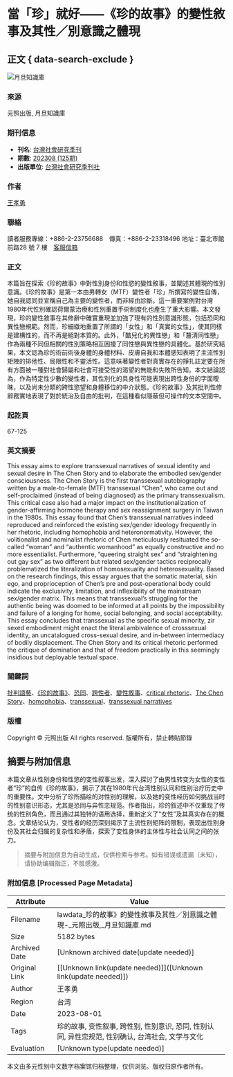 # 當「珍」就好——《珍的故事》的變性敘事及其性／別意識之體現

## 正文 { data-search-exclude }


![月旦知識庫](/tw/File/Image/index-top_1.png)

### 來源
元照出版, 月旦知識庫

### 期刊信息
- **刊名**: [台灣社會研究季刊](journal_list.aspx?no=701)
- **期數**: [202308 (125期)](journal.aspx?no=701&pno=76755)
- **出版單位**: [台灣社會研究季刊社](http://taishe.shu.edu.tw/index.html)

### 作者
[王孝勇](search_list.aspx?SearchKey=1084&type=AC&show_name=%e7%8e%8b%e5%ad%9d%e5%8b%87)

### 聯絡
讀者服務專線：+886-2-23756688　傳真：+886-2-23318496 地址：臺北市館前路28 號 7 樓　[客服信箱](mailto:angle@mail.angle.com.tw)

### 正文
本篇旨在探索《珍的故事》中對性別身份和性慾的變性敘事，並闡述其體現的性別意識。《珍的故事》是第一本由男轉女（MTF）變性者「珍」所撰寫的變性自傳，她自我認同並宣稱自己為主要的變性者，而非經由診斷。這一重要案例對台灣1980年代性別確認荷爾蒙治療和性別重置手術制度化也產生了重大影響。本文發現，珍的變性敘事在其修辭中確實重現並加強了現有的性別意識形態，包括恐同和異性戀規範。然而，珍細緻地重置了所謂的「女性」和「真實的女性」，使其同樣是建構性的，而不再是絕對本質的。此外，「酷兒化的異性戀」和「釐清同性戀」作為兩種不同但相關的性別策略相互困擾了同性戀與異性戀的具體化。基於研究結果，本文認為珍的術前術後身體的身體材料、皮膚自我和本體感知表明了主流性別矩陣的排他性、局限性和不靈活性。這意味著變性者對真實存在的掙扎註定要在所有方面被一種對社會歸屬和社會可接受性的渴望的無能和失敗所告知。本文結論認為，作為特定性少數的變性者，其性別化的具身性可能表現出跨性身份的字面曖昧，以及尚未分類的跨性慾望和身體移位的中介狀態。《珍的故事》及其批判性修辭務實地表現了對於統治及自由的批判，在這種看似隱蔽但可操作的文本空間中。

### 起訖頁
67-125

### 英文摘要
This essay aims to explore transsexual narratives of sexual identity and sexual desire in The Chen Story and to elaborate the embodied sex/gender consciousness. The Chen Story is the first transsexual autobiography written by a male-to-female (MTF) transsexual “Chen”, who came out and self-proclaimed (instead of being diagnosed) as the primary transsexualism. This critical case also had a major impact on the institutionalization of gender-affirming hormone therapy and sex reassignment surgery in Taiwan in the 1980s. This essay found that Chen’s transsexual narratives indeed reproduced and reinforced the existing sex/gender ideology frequently in her rhetoric, including homophobia and heteronormativity. However, the volitionalist and nominalist rhetoric of Chen meticulously resituated the so-called “woman” and “authentic womanhood” as equally constructive and no more essentialist. Furthermore, “queering straight sex” and “straightening out gay sex” as two different but related sex/gender tactics reciprocally problematized the literalization of homosexuality and heterosexuality. Based on the research findings, this essay argues that the somatic material, skin ego, and proprioception of Chen’s pre and post-operational body could indicate the exclusivity, limitation, and inflexibility of the mainstream sex/gender matrix. This means that transsexual’s struggling for the authentic being was doomed to be informed at all points by the impossibility and failure of a longing for home, social belonging, and social acceptability. This essay concludes that transsexual as the specific sexual minority, zir sexed embodiment might enact the literal ambivalence of crosssexual identity, an uncatalogued cross-sexual desire, and in-between intermediacy of bodily displacement. The Chen Story and its critical rhetoric performed the critique of domination and that of freedom practically in this seemingly insidious but deployable textual space.

### 關鍵詞
[批判語藝](search_list.aspx?SearchKey=%e6%89%b9%e5%88%a4%e8%aa%9e%e8%97%9d&type=K)、[《珍的故事》](search_list.aspx?SearchKey=%e3%80%8a%e7%8f%8d%e7%9a%84%e6%95%85%e4%ba%8b%e3%80%8b&type=K)、[恐同](search_list.aspx?SearchKey=%e6%81%90%e5%90%8c&type=K)、[跨性者](search_list.aspx?SearchKey=%e8%b7%a8%e6%80%a7%e8%80%85&type=K)、[變性敘事](search_list.aspx?SearchKey=%e8%ae%8a%e6%80%a7%e6%95%98%e4%ba%8b&type=K)、[critical rhetoric](search_list.aspx?SearchKey=critical+rhetoric&type=K)、[The Chen Story](search_list.aspx?SearchKey=The+Chen+Story&type=K)、[homophobia](search_list.aspx?SearchKey=homophobia&type=K)、[transsexual](search_list.aspx?SearchKey=transsexual&type=K)、[transsexual narratives](search_list.aspx?SearchKey=transsexual+narratives&type=K)

### 版權
Copyright © 元照出版 All rights reserved. 版權所有，禁止轉貼節錄
<!-- tcd_original_link http://lawdata.com.tw/tw/detail.aspx?no=523222 -->


## 摘要与附加信息

<!-- tcd_abstract -->
本篇文章从性别身份和性慾的变性叙事出发，深入探讨了由男性转变为女性的变性者“珍”的自传《珍的故事》，揭示了其在1980年代台湾性别认同和性别治疗历史中的重要性。文中分析了珍所描绘的对性别的理解，以及她的变性经历如何挑战当时的性别意识形态，尤其是恐同与异性恋规范。作者指出，珍的叙述中不仅重现了传统的性别角色，而且通过其独特的语用选择，重新定义了“女性”及其真实存在的概念。文章结论认为，变性者的经历深刻揭示了主流性别矩阵的限制，表现出性别身份及其社会归属的复杂性和矛盾，探索了变性身体的主体性与社会认同之间的张力。
<!-- tcd_abstract_end -->

> 摘要与附加信息为自动生成，仅供检索与参考。如有错误或遗漏（未知），请协助编辑指正，不胜感激。

### 附加信息 [Processed Page Metadata]

| Attribute       | Value                                  |
|-----------------|----------------------------------------|
| Filename        | lawdata_珍的故事》的變性敘事及其性／別意識之體現-_元照出版,_月旦知識庫.md                             |
| Size            | 5182 bytes                           |
| Archived Date   | [Unknown archived date(update needed)]                             |
| Original Link   | [[Unknown link(update needed)]]([Unknown link(update needed)])                       |
| Author          | 王孝勇                               |
| Region          | 台湾                               |
| Date            | 2023-08-01                                 |
| Tags            | 珍的故事, 变性叙事, 跨性别, 性别意识, 恐同, 性别认同, 异性恋规范, 性别确认, 台湾社会, 文学与文化                                 |
| Evaluation            | [Unknown type(update needed)]                                 |
<!-- tcd_table_end -->

本文由多元性别中文数字档案馆归档整理，仅供浏览。版权归原作者所有。
